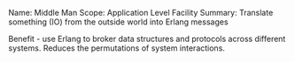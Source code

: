 Name:     Middle Man
Scope:    Application Level Facility
Summary:  Translate something (IO) from the outside world into Erlang messages

Benefit - use Erlang to broker data structures and protocols across
different systems. Reduces the permutations of system interactions.
